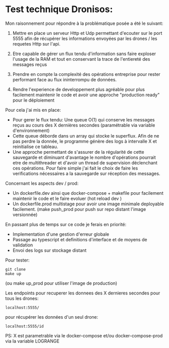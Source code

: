 # Test technique Dronisos:

Mon raisonnement pour répondre à la problématique posée a été le suivant:

1) Mettre en place un serveur Http et Udp permettant d'ecouter sur le port 5555 afin de récupérer les informations envoyées par les drones / les requetes Http sur l'api.

2) Etre capable de gérer un flux tendu d'information sans faire exploser l'usage de la RAM et tout en conservant la trace de l'entiereté des messages reçus

3) Prendre en compte la complexité des opérations entreprise pour rester performant face au flux ininterrompu de données. 

4) Rendre l'experience de developpement plus agréable pour plus facilement maintenir le code et avoir une approche "production ready" pour le déploiement

Pour cela j'ai mis en place:

- Pour gerer le flux tendu: Une queue O(1) qui conserve les messages reçus au cours des X dernières secondes (paramétrable via variable d'environnement)
- Cette queue déborde dans un array qui stocke le superflux. Afin de ne pas perdre la donnée, le programme génère des logs à intervalle X et reinitialise ce tableau.
- Une approche permettant de s'assurer de la régularité de cette sauvegarde et diminuant d'avantage le nombre d'opérations pourrait etre de multithreader et d'avoir un thread de supervision déclenchant ces opérations. Pour faire simple j'ai fait le choix de faire les verifications nécessaires a la sauvegarde sur réception des messages.

Concernant les aspects dev / prod:

- Un dockerfile.dev ainsi que docker-compose + makefile pour facilement maintenir le code et le faire evoluer (hot reload dev )
- Un dockerfile.prod multistage pour avoir une image minimale deployable facilement. (make push_prod pour push sur repo distant l'image versionnée)

En passant plus de temps sur ce code je ferais en priorité:
- Implementation d'une gestion d'erreur globale
- Passage au typescript et definitions d'interface et de moyens de validation
- Envoi des logs sur stockage distant

Pour tester: 

```
git clone
make up 
```
(ou make up_prod pour utiliser l'image de production)

Les endpoints pour recuperer les donnees des X dernieres secondes pour tous les drones:
```
localhost:5555/
```
pour récupérer les données d'un seul drone:
```
localhost:5555/id
```

PS: X est parametrable via le docker-compose et/ou docker-compose-prod via la variable LOGRANGE

